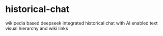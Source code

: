 # historical-chat
wikipedia based deepseek integrated historical chat with AI enabled text visual hierarchy and wiki links
